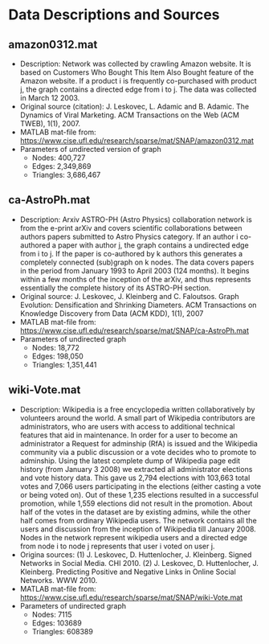 # Data Descriptions and Sources



## amazon0312.mat

- Description: Network was collected by crawling Amazon website. It is based on Customers Who Bought This Item Also Bought feature of the Amazon website. If a product i is frequently co-purchased with product j, the graph contains a directed edge from i to j. The data was collected in March 12 2003. 
- Original source (citation): J. Leskovec, L. Adamic and B. Adamic. The Dynamics of Viral Marketing. ACM Transactions on the Web (ACM TWEB), 1(1), 2007.
- MATLAB mat-file from: https://www.cise.ufl.edu/research/sparse/mat/SNAP/amazon0312.mat
- Parameters of *un*directed version of graph
  - Nodes: 400,727 
  - Edges: 2,349,869
  - Triangles: 3,686,467

## ca-AstroPh.mat

- Description: Arxiv ASTRO-PH (Astro Physics) collaboration network is from the e-print arXiv and covers scientific collaborations between authors papers submitted to Astro Physics category. If an author i co-authored a paper with author j, the graph contains a undirected edge from i to j. If the paper is co-authored by k authors this generates a completely connected (sub)graph on k nodes. The data covers papers in the period from January 1993 to April 2003 (124 months). It begins within a few months of the inception of the arXiv, and thus represents essentially the complete history of its ASTRO-PH section.
- Original source: J. Leskovec, J. Kleinberg and C. Faloutsos. Graph Evolution: Densification and Shrinking Diameters. ACM Transactions on Knowledge Discovery from Data (ACM KDD), 1(1), 2007
- MATLAB mat-file from: https://www.cise.ufl.edu/research/sparse/mat/SNAP/ca-AstroPh.mat
- Parameters of undirected graph
  - Nodes: 18,772
  - Edges: 198,050
  - Triangles: 1,351,441

## wiki-Vote.mat

- Description: Wikipedia is a free encyclopedia written collaboratively by volunteers around the world. A small part of Wikipedia contributors are administrators, who are users with access to additional technical features that aid in maintenance. In order for a user to become an administrator a Request for adminship (RfA) is issued and the Wikipedia community via a public discussion or a vote decides who to promote to adminship. Using the latest complete dump of Wikipedia page edit history (from January 3 2008) we extracted all administrator elections and vote history data. This gave us 2,794 elections with 103,663 total votes and 7,066 users participating in the elections (either casting a vote or being voted on). Out of these 1,235 elections resulted in a successful promotion, while 1,559 elections did not result in the promotion. About half of the votes in the dataset are by existing admins, while the other half comes from ordinary Wikipedia users. The network contains all the users and discussion from the inception of Wikipedia till January 2008. Nodes in the network represent wikipedia users and a directed edge from node i to node j represents that user i voted on user j. 
- Origina sources: (1) J. Leskovec, D. Huttenlocher, J. Kleinberg. Signed Networks in Social Media. CHI 2010. (2) J. Leskovec, D. Huttenlocher, J. Kleinberg. Predicting Positive and Negative Links in Online Social Networks. WWW 2010.
- MATLAB mat-file from: https://www.cise.ufl.edu/research/sparse/mat/SNAP/wiki-Vote.mat
- Parameters of undirected graph
  - Nodes: 7115
  - Edges: 103689
  - Triangles: 608389
